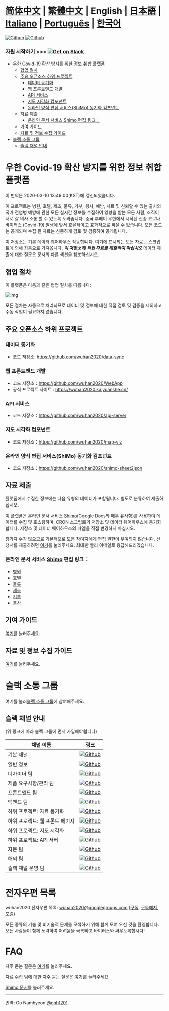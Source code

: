 # [简体中文](./README.md) | [繁體中文](./README_TW.md) | English | [日本語](./README_JP.md) | [Italiano](./README_IT.md) | [Português](./README_PT.md) | [한국어](./README_KO.md) <!-- omit in toc -->

[![Github](https://img.shields.io/badge/wuhan2020-Community%20Website-green.svg?style=for-the-badge&colorB=red)](https://community.wuhan2020.org.cn/en-us/)
[![Github](https://img.shields.io/badge/wuhan2020-OFFICIAL%20ANNOUNCEMENT-green.svg?style=for-the-badge&colorB=red)](https://community.wuhan2020.org.cn/en-us/blog/wuhan2020-official-announcement.html)

### 자원 시작하기         >>> [![Get on Slack](https://img.shields.io/badge/slack-join-orange.svg)](https://join.slack.com/t/wuhan2020/shared_invite/enQtOTQxMTU4MzgyNTYwLWIxMTMyNWI4NWE2YTk3NGRjZGJhMjUzNmJhMjg1MDQ3OTEzNDE5NGY4MWFhMjRlYWU4MmE3ZGQyOGU4N2YwMzY)

- [우한 Covid-19 확산 방지를 위한 정보 취합 플랫폼](#information-collection-platform-for-wuhan-Covid-19-epidemic-prevention)
  - [협업 절차](#collaboration-process)
  - [주요 오픈소스 하위 프로젝트](#major-open-source-sub-projects)
    - [데이터 동기화](#data-synchronization)
    - [웹 프론트엔드 개발](#web-front-end-development)
    - [API 서비스](#api-service)
    - [지도 시각화 컴포넌트](#map-visualization-components)
    - [온라인 양식 편집 서비스(ShiMo) 동기화 컴포넌트](#online-form-editing-serviceshimo-synchronization-component)
  - [자료 제출](#data-submission)
    - [온라인 문서 서비스 Shimo 편집 링크：](#online-document-service-shimo-edit-link)
  - [기여 가이드](#contribution-guide)
  - [자료 및 정보 수집 가이드](#data-and-information-collection-guide)
- [슬랙 소통 그룹](#slack-communication-group)
  - [슬랙 채널 안내](#slack-channel-navigation)

# 우한 Covid-19 확산 방지를 위한 정보 취합 플랫폼
이 번역은  2020-03-10 13:49:00(KST)에 갱신되었습니다.

이 프로젝트는 병원, 호텔, 제조, 물류, 기부, 봉사, 예방, 치료 및 신뢰할 수 있는 출처의 국가 전염병 예방에 관한 모든 실시간 정보를 수집하여 영향을 받는 모든 사람, 조직이 서로 잘 의사 소통 할 수 있도록 도와줍니다. 중국 후베이 우한에서 시작된 신종 코로나 바이러스 (Covid-19) 발생에 맞서 효율적이고 효과적으로 싸울 수 있습니다. 모든 코드는 공개되며 수집 된 자료는 신중하게 검토 및 검증하여 공개됩니다.

이 저장소는 기본 데이터 웨어하우스 작동합니다. 여기에 표시되는 모든 자료는 스크립트에 의해 자동으로 가져옵니다. **_이 저장소에 직접 자료를 제출하지 마십시오_** 데이터 제출에 대한 질문은 문서의 다른 섹션을 참조하십시오.


## 협업 절차

이 플랫폼은 다음과 같은 협업 절차를 따릅니다:

![img](https://yokii.cn/i/en.jpg)

모든 절차는 자동으로 처리되므로 데이터 및 정보에 대한 직접 검토 및 검증을 제외하고 수동 작업이 필요하지 않습니다.

##  주요 오픈소스 하위 프로젝트

### 데이터 동기화

- 코드 저장소: https://github.com/wuhan2020/data-sync

### 웹 프론트엔드 개발

- 코드 저장소：https://github.com/wuhan2020/WebApp
- 공식 프로젝트 사이트 : https://wuhan2020.kaiyuanshe.cn/

### API 서비스

- 코드 저장소：https://github.com/wuhan2020/api-server

### 지도 시각화 컴포넌트

- 코드 저장소：https://github.com/wuhan2020/map-viz

### 온라인 양식 편집 서비스(ShiMo) 동기화 컴포넌트

- 코드 저장소：https://github.com/wuhan2020/shimo-sheet2json

## 자료 제출

플랫폼에서 수집한 정보에는 다음 유형의 데이터가 포함됩니다. 별도로 분류하여 제출하십시오.

이 플랫폼은 온라인 문서 서비스 [Shimo](https://shimo.im/welcome)(Google Docs와 매우 유사함)를 사용하여 데이터를 수집 및 호스팅하며, CRON 스크립트가 저장소 및 데이터 웨어하우스에 동기화합니다. 저장소 및 데이터 웨어하우스의 파일을 직접 변경하지 마십시오.

참가자 수가 많으므로 기본적으로 모든 참여자에게 편집 권한이 부여되지 않습니다. 신청서를 제출하려면 [여기](https://shimo.im/forms/YVJkGrGCWwQPTpqY/fill)를 눌러주세요. 최대한 빨리 이메일로 응답해드리겠습니다.

### 온라인 문서 서비스 [Shimo](https://shimo.im/welcome) 편집 링크：

- [병원](https://shimo.im/sheets/q6WP3DpKKgVW63Pr/4WbFN/)
- [호텔](https://shimo.im/sheets/Hd9C3QytrJK3RWxG/z1rye/)
- [물류](https://shimo.im/sheets/RTHXp3ghtKXY3GcC/MODOC/)
- [제조](https://shimo.im/sheets/pchvJ6ddyRHHdXtv/MODOC/)
- [기부](https://shimo.im/sheets/W3gxW6cwkYTDY6DD/)
- [봉사](https://shimo.im/sheets/JgXjYCJJTRQxJ3GP/MODOC/)

## 기여 가이드

[여기](./CONTRIBUTING_EN.md)를 눌러주세요.

## 자료 및 정보 수집 가이드
[여기](./INFORMATION_GUIDE_EN.md)를 눌러주세요.

# 슬랙 소통 그룹

여기를 눌러[슬랙 소통 그룹](https://join.slack.com/t/wuhan2020/shared_invite/enQtOTQxMTU4MzgyNTYwLWIxMTMyNWI4NWE2YTk3NGRjZGJhMjUzNmJhMjg1MDQ3OTEzNDE5NGY4MWFhMjRlYWU4MmE3ZGQyOGU4N2YwMzY)에 참여해주세요.

## 슬랙 채널 안내

(위 링크에 따라 슬랙 그룹에 먼저 가입해야합니다)

| 채널 이름               | 링크              |
|----------------------------|----------------------|
| 기본 채널               | [![Github](https://img.shields.io/badge/Slack%20Channel-%23anti--2019--ncov-green.svg?style=flat-square&colorB=blue)](https://app.slack.com/client/TT5U1VCPQ/CSS83MZUK)              |
| 일반 정보           | [![Github](https://img.shields.io/badge/Slack%20Channel-%23general-green.svg?style=flat-square&colorB=blue)](https://app.slack.com/client/TT5U1VCPQ/CSTGKFRCH)                       |
| 디자이너 팀             | [![Github](https://img.shields.io/badge/Slack%20Channel-%23team--designer-green.svg?style=flat-square&colorB=blue)](https://app.slack.com/client/TT5U1VCPQ/CT70SHJQ0)                |
| 제품 요구사항/관리 팀     | [![Github](https://img.shields.io/badge/Slack%20Channel-%23team--requirement--management-green.svg?style=flat-square&colorB=blue)](https://app.slack.com/client/TT5U1VCPQ/CT99VDWS2) |
| 프론트엔드 팀            | [![Github](https://img.shields.io/badge/Slack%20Channel-%23team--frontend-green.svg?style=flat-square&colorB=blue)](https://app.slack.com/client/TT5U1VCPQ/CT93L48H5)                |
| 백엔드 팀             | [![Github](https://img.shields.io/badge/Slack%20Channel-%23team--backend-green.svg?style=flat-square&colorB=blue)](https://app.slack.com/client/TT5U1VCPQ/CT93MCEJK)                 |
| 하위 프로젝트: 자료 동기화       | [![Github](https://img.shields.io/badge/Slack%20Channel-%23proj--data--sync-green.svg?style=flat-square&colorB=blue)](https://app.slack.com/client/TT5U1VCPQ/CT4AV807P)              |
| 하위 프로젝트: 웹 프론트 페이지    | [![Github](https://img.shields.io/badge/Slack%20Channel-%23proj--front--pages-green.svg?style=flat-square&colorB=blue)](https://app.slack.com/client/TT5U1VCPQ/CSTPXN533)            |
| 하위 프로젝트: 지도 시각화 | [![Github](https://img.shields.io/badge/Slack%20Channel-%23proj--map--visualization-green.svg?style=flat-square&colorB=blue)](https://app.slack.com/client/TT5U1VCPQ/CT6HW3X8E)      |
| 하위 프로젝트: API 서버      | [![Github](https://img.shields.io/badge/Slack%20Channel-%23api--server-green.svg?style=flat-square&colorB=blue)](https://app.slack.com/client/TT5U1VCPQ/CT3V5CDKJ)                   |
| 자문 팀       | [![Github](https://img.shields.io/badge/Slack%20Channel-%23help--advisement-green.svg?style=flat-square&colorB=blue)](https://app.slack.com/client/TT5U1VCPQ/CT7AABP53)              |
| 해외 팀               | [![Github](https://img.shields.io/badge/Slack%20Channel-%23team--overseas-green.svg?style=flat-square&colorB=blue)](https://app.slack.com/client/TT5U1VCPQ/CTAM5R65U)                |
| 슬랙 채널 운영 팀      | [![Github](https://img.shields.io/badge/Slack%20Channel-%23proj--operation-green.svg?style=flat-square&colorB=blue)](https://app.slack.com/client/TT5U1VCPQ/CSX1X74M9)               |

# 전자우편 목록

wuhan2020 전자우편 목록: [wuhan2020@googlegroups.com](https://groups.google.com/forum/#!forum/wuhan2020) ([구독](mailto:wuhan2020+subscribe@googlegroups.com), [구독해지](mailto:wuhan2020+unsubscribe@googlegroups.com), [포럼](https://groups.google.com/forum/#!forum/wuhan2020))

모든 종류의 기술 및 비기술적 문제를 모색하기 위해 함께 모여 오신 것을 환영합니다. 모든 사람들이 함께 노력하여 어려움을 극복하고 바이러스와 싸우도록합시다!

# FAQ

자주 묻는 질문은 [여기](https://community.wuhan2020.org.cn/en-us/docs/overview/faq.html)를 눌러주세요.

자료 수집 팀에 대한 자주 묻는 질문은 [여기](https://shimo.im/docs은/JqX9CvrqphPV9T3J/)를 눌러주세요.


[Shimo 문서](https://shimo.im/docs/DdWvXvtvpxrqrJ83)를 눌러주세요.

---
번역: Go Namhyeon [@gnh1201](https://github.com/gnh1201)
